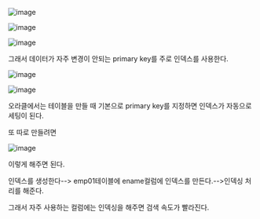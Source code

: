![image](https://user-images.githubusercontent.com/108928206/188107385-4a499162-c6f9-4367-9caa-09b19f892707.png)

![image](https://user-images.githubusercontent.com/108928206/188107606-5ff38e2d-1e4c-4972-a794-a28cdd6d4bde.png)

![image](https://user-images.githubusercontent.com/108928206/188107696-b6acd8df-d0fb-48ff-af45-d0e58cbd336a.png)

그래서 데이터가 자주 변경이 안되는 primary key를 주로 인덱스를 사용한다.

![image](https://user-images.githubusercontent.com/108928206/188108025-48063abc-cd62-44ef-a314-722e6a4ebbac.png)

![image](https://user-images.githubusercontent.com/108928206/188108735-fa25a741-c2e6-4359-8002-8493a9511db1.png)

오라클에서는 테이블을 만들 때 기본으로 primary key를 지정하면 인덱스가 자동으로 세팅이 된다.

또 따로 만들려면

![image](https://user-images.githubusercontent.com/108928206/188109858-613a1af1-20e8-478a-90e5-a5988b6f94ae.png)

이렇게 해주면 된다.

인덱스를 생성한다--> emp01테이블에 ename컬럼에 인덱스를 만든다.-->인덱싱 처리를 해준다.

그래서 자주 사용하는 컬럼에는 인덱싱을 해주면 검색 속도가 빨라진다.

